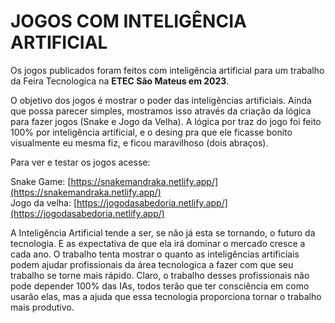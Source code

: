 # **JOGOS COM INTELIGÊNCIA ARTIFICIAL**

Os jogos publicados foram feitos com inteligência artificial para um trabalho da Feira Tecnologica na __ETEC São Mateus em 2023__.

O objetivo dos jogos é mostrar o poder das inteligências artificiais. Ainda que possa parecer simples, mostramos isso através da criação da lógica para fazer jogos (Snake e Jogo da Velha). A lógica por traz do jogo foi feito 100% por inteligência artificial, e o desing pra que ele ficasse bonito visualmente eu mesma fiz, e ficou maravilhoso (dois abraços).

Para ver e testar os jogos acesse:

Snake Game: [https://snakemandraka.netlify.app/](https://snakemandraka.netlify.app/)<br/>
Jogo da velha: [https://jogodasabedoria.netlify.app/](https://jogodasabedoria.netlify.app/)

A Inteligência Artificial tende a ser, se não já esta se tornando, o futuro da tecnologia. E as expectativa de que ela irá dominar o mercado cresce a cada ano. O trabalho tenta mostrar o quanto as inteligências artificiais podem ajudar profissionais da área tecnologica a fazer com que seu trabalho se torne mais rápido. Claro, o trabalho desses profissionais não pode depender 100% das IAs, todos terão que ter consciência em como usarão elas, mas a ajuda que essa tecnologia proporciona tornar o trabalho mais produtivo.